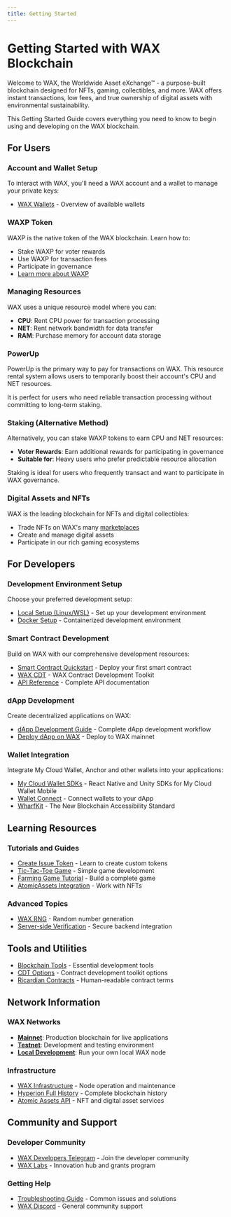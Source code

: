 ```yaml
---
title: Getting Started
---
```


# Getting Started with WAX Blockchain

Welcome to WAX, the Worldwide Asset eXchange™ - a purpose-built blockchain designed for NFTs, gaming, collectibles, and more. WAX offers instant transactions, low fees, and true ownership of digital assets with environmental sustainability.

This Getting Started Guide covers everything you need to know to begin using and developing on the WAX blockchain.

## For Users

### Account and Wallet Setup

To interact with WAX, you'll need a WAX account and a wallet to manage your private keys:

- [WAX Wallets](/learn/getting-started/wallets/) - Overview of available wallets

### WAXP Token

WAXP is the native token of the WAX blockchain. Learn how to:

- Stake WAXP for voter rewards
- Use WAXP for transaction fees
- Participate in governance
- [Learn more about WAXP](/learn/about-wax/what-is-waxp-token)

### Managing Resources

WAX uses a unique resource model where you can:

- **CPU**: Rent CPU power for transaction processing
- **NET**: Rent network bandwidth for data transfer
- **RAM**: Purchase memory for account data storage

### PowerUp

PowerUp is the primary way to pay for transactions on WAX. This resource rental system allows users to temporarily boost their account's CPU and NET resources.

It is perfect for users who need reliable transaction processing without committing to long-term staking.

### Staking (Alternative Method)

Alternatively, you can stake WAXP tokens to earn CPU and NET resources:

- **Voter Rewards**: Earn additional rewards for participating in governance
- **Suitable for**: Heavy users who prefer predictable resource allocation

Staking is ideal for users who frequently transact and want to participate in WAX governance.

### Digital Assets and NFTs

WAX is the leading blockchain for NFTs and digital collectibles:

- Trade NFTs on WAX's many [marketplaces](/create/awesome-wax/#nft-marketplaces)
- Create and manage digital assets
- Participate in our rich gaming ecosystems

## For Developers

### Development Environment Setup

Choose your preferred development setup:

- [Local Setup (Linux/WSL)](/build/dapp-development/setup-local-dapp-environment/) - Set up your development environment
- [Docker Setup](/build/dapp-development/docker-setup/) - Containerized development environment

### Smart Contract Development

Build on WAX with our comprehensive development resources:

- [Smart Contract Quickstart](/build/dapp-development/smart-contract-quickstart/) - Deploy your first smart contract
- [WAX CDT](/build/dapp-development/wax-cdt/) - WAX Contract Development Toolkit
- [API Reference](/build/api-reference/) - Complete API documentation

### dApp Development

Create decentralized applications on WAX:

- [dApp Development Guide](/build/dapp-development/) - Complete dApp development workflow
- [Deploy dApp on WAX](/build/dapp-development/deploy-dapp-on-wax/) - Deploy to WAX mainnet

### Wallet Integration

Integrate My Cloud Wallet, Anchor and other wallets into your applications:

- [My Cloud Wallet SDKs](/build/cloud-wallet/sdks/) - React Native and Unity SDKs for My Cloud Wallet Mobile
- [Wallet Connect](/build/cloud-wallet/wallet-connect/) - Connect wallets to your dApp
- [WharfKit](/build/tutorials/wharfkit/) - The New Blockchain Accessibility Standard

## Learning Resources

### Tutorials and Guides

- [Create Issue Token](/build/tutorials/create-issue-token/) - Learn to create custom tokens
- [Tic-Tac-Toe Game](/build/tutorials/tic-tac-toe-game/) - Simple game development
- [Farming Game Tutorial](/build/tutorials/howto-create_farming_game/) - Build a complete game
- [AtomicAssets Integration](/build/tutorials/howto_atomicassets/) - Work with NFTs

### Advanced Topics

- [WAX RNG](/build/tutorials/wax-rng/) - Random number generation
- [Server-side Verification](/build/tutorials/server-side-verification/) - Secure backend integration

## Tools and Utilities

- [Blockchain Tools](/build/tools/blockchain_tools/) - Essential development tools
- [CDT Options](/build/tools/cdt_options/) - Contract development toolkit options
- [Ricardian Contracts](/build/tools/ricardian_contract/) - Human-readable contract terms

## Network Information

### WAX Networks

- **[Mainnet](/build/dapp-development/setup-local-dapp-environment/dapp_environments#wax-mainnet)**: Production blockchain for live applications
- **[Testnet](/build/dapp-development/setup-local-dapp-environment/dapp_environments#wax-public-testnet)**: Development and testing environment
- **[Local Development](/build/dapp-development/setup-local-dapp-environment/dapp_environments#wax-local-testnet)**: Run your own local WAX node

### Infrastructure

- [WAX Infrastructure](/operate/wax-infrastructure/) - Node operation and maintenance
- [Hyperion Full History](/operate/wax-hyperion/) - Complete blockchain history
- [Atomic Assets API](/operate/atomic-assets/) - NFT and digital asset services

## Community and Support

### Developer Community

- [WAX Developers Telegram](https://t.me/waxdevelopers) - Join the developer community
- [WAX Labs](https://labs.wax.io) - Innovation hub and grants program

### Getting Help

- [Troubleshooting Guide](/build/troubleshooting/) - Common issues and solutions
- [WAX Discord](https://discord.com/invite/dJtPetMdfb) - General community support
